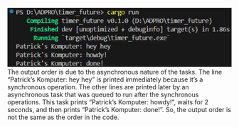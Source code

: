 ![alt text](image.png)
The output order is due to the asynchronous nature of the tasks. The line “Patrick’s Komputer: hey hey” is printed immediately because it’s a synchronous operation. The other lines are printed later by an asynchronous task that was queued to run after the synchronous operations. This task prints “Patrick’s Komputer: howdy!”, waits for 2 seconds, and then prints “Patrick’s Komputer: done!”. So, the output order is not the same as the order in the code.